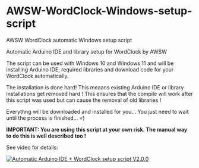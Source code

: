 # AWSW-WordClock-Windows-setup-script

AWSW WordClock automatic Windows setup script

Automatic Arduino IDE and library setup for WordClock by AWSW

The script can be used with Windows 10 and Windows 11 and will be installing Arduino IDE, required libraries and download code for your WordClock automatically.

The installation is done hard! This meaans existing Arduino IDE or library installations get removed hard !
This ensures that the compile will work after this script was used but can cause the removal of old libraries !

Everythng will be downloaded and installed for you... You just need to wait until the process is finished... =)

**IMPORTANT: You are using this script at your own risk. The manual way to do this is well described too !**

See video for details: 

[![Automatic Arduino IDE + WordClock setup script V2.0.0](http://img.youtube.com/vi/JO8deIcUdMY/0.jpg)](http://www.youtube.com/watch?v=JO8deIcUdMY "Automatic Arduino IDE + WordClock setup script V2.0.0")
